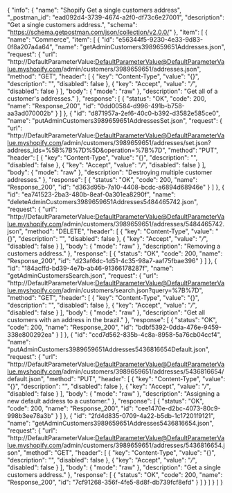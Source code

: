 {
  "info": {
    "name": "Shopify Get a single customers address",
    "_postman_id": "ead092d4-3739-4674-a2f0-df73c6e27001",
    "description": "Get a single customers address.",
    "schema": "https://schema.getpostman.com/json/collection/v2.0.0/"
  },
  "item": [
    {
      "name": "Commerce",
      "item": [
        {
          "id": "e56344f5-9230-4e33-9d83-0f8a207a4a64",
          "name": "getAdminCustomers3989659651Addresses.json",
          "request": {
            "url": "http://DefaultParameterValue:DefaultParameterValue@DefaultParameterValue.myshopify.com/admin/customers/3989659651/addresses.json",
            "method": "GET",
            "header": [
              {
                "key": "Content-Type",
                "value": "{}",
                "description": "",
                "disabled": false
              },
              {
                "key": "Accept",
                "value": "*/*",
                "disabled": false
              }
            ],
            "body": {
              "mode": "raw"
            },
            "description": "Get all of a customer's addresses."
          },
          "response": [
            {
              "status": "OK",
              "code": 200,
              "name": "Response_200",
              "id": "0dd00584-d996-491b-b758-aa3ad070002b"
            }
          ]
        },
        {
          "id": "d871957a-2ef6-40c0-b392-d3582e585ce0",
          "name": "putAdminCustomers3989659651AddressesSet.json",
          "request": {
            "url": "http://DefaultParameterValue:DefaultParameterValue@DefaultParameterValue.myshopify.com/admin/customers/3989659651/addresses/set.json?address_ids=%5B%7B%7D%5D&operation=%7B%7D",
            "method": "PUT",
            "header": [
              {
                "key": "Content-Type",
                "value": "{}",
                "description": "",
                "disabled": false
              },
              {
                "key": "Accept",
                "value": "*/*",
                "disabled": false
              }
            ],
            "body": {
              "mode": "raw"
            },
            "description": "Destroying multiple customer addresses."
          },
          "response": [
            {
              "status": "OK",
              "code": 200,
              "name": "Response_200",
              "id": "d363d95b-7a10-4408-bcdc-a6894d68946e"
            }
          ]
        },
        {
          "id": "ea741523-2ba3-480b-8eaf-0a301ea8290f",
          "name": "deleteAdminCustomers3989659651Addresses5484465742.json",
          "request": {
            "url": "http://DefaultParameterValue:DefaultParameterValue@DefaultParameterValue.myshopify.com/admin/customers/3989659651/addresses/5484465742.json",
            "method": "DELETE",
            "header": [
              {
                "key": "Content-Type",
                "value": "{}",
                "description": "",
                "disabled": false
              },
              {
                "key": "Accept",
                "value": "*/*",
                "disabled": false
              }
            ],
            "body": {
              "mode": "raw"
            },
            "description": "Removing a customers address."
          },
          "response": [
            {
              "status": "OK",
              "code": 200,
              "name": "Response_200",
              "id": "d23af6dc-1d51-4c35-98a7-aaf75fbae396"
            }
          ]
        },
        {
          "id": "184acffd-bd39-4e7b-ab46-91366178287f",
          "name": "getAdminCustomersSearch.json",
          "request": {
            "url": "http://DefaultParameterValue:DefaultParameterValue@DefaultParameterValue.myshopify.com/admin/customers/search.json?query=%7B%7D",
            "method": "GET",
            "header": [
              {
                "key": "Content-Type",
                "value": "{}",
                "description": "",
                "disabled": false
              },
              {
                "key": "Accept",
                "value": "*/*",
                "disabled": false
              }
            ],
            "body": {
              "mode": "raw"
            },
            "description": "Get all customers with an address in the brazil."
          },
          "response": [
            {
              "status": "OK",
              "code": 200,
              "name": "Response_200",
              "id": "bdbf5392-0dda-476e-9459-338e800292ea"
            }
          ]
        },
        {
          "id": "ccd7d562-835b-4c8a-8958-5a76cb04ccf4",
          "name": "putAdminCustomers3989659651Addresses5436816654Default.json",
          "request": {
            "url": "http://DefaultParameterValue:DefaultParameterValue@DefaultParameterValue.myshopify.com/admin/customers/3989659651/addresses/5436816654/default.json",
            "method": "PUT",
            "header": [
              {
                "key": "Content-Type",
                "value": "{}",
                "description": "",
                "disabled": false
              },
              {
                "key": "Accept",
                "value": "*/*",
                "disabled": false
              }
            ],
            "body": {
              "mode": "raw"
            },
            "description": "Assigning a new default address to a customer."
          },
          "response": [
            {
              "status": "OK",
              "code": 200,
              "name": "Response_200",
              "id": "cee1470e-d2bc-4073-80c9-998b3ee78a3b"
            }
          ]
        },
        {
          "id": "2fd4d835-0709-4a22-b5db-1c17201f9121",
          "name": "getAdminCustomers3989659651Addresses5436816654.json",
          "request": {
            "url": "http://DefaultParameterValue:DefaultParameterValue@DefaultParameterValue.myshopify.com/admin/customers/3989659651/addresses/5436816654.json",
            "method": "GET",
            "header": [
              {
                "key": "Content-Type",
                "value": "{}",
                "description": "",
                "disabled": false
              },
              {
                "key": "Accept",
                "value": "*/*",
                "disabled": false
              }
            ],
            "body": {
              "mode": "raw"
            },
            "description": "Get a single customers address."
          },
          "response": [
            {
              "status": "OK",
              "code": 200,
              "name": "Response_200",
              "id": "7cf91268-356f-4fe5-8d8f-db739fcf8efd"
            }
          ]
        }
      ]
    }
  ]
}